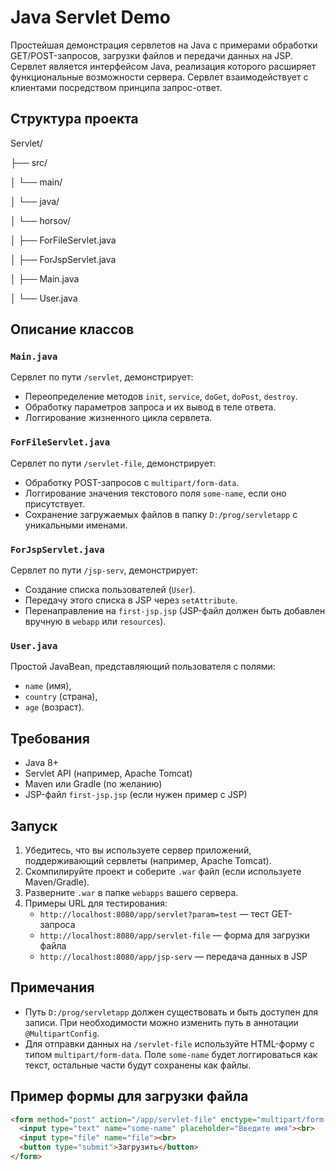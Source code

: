 # Java Servlet Demo

Простейшая демонстрация сервлетов на Java с примерами обработки GET/POST-запросов, загрузки файлов и передачи данных на JSP.
Сервлет является интерфейсом Java, реализация которого расширяет функциональные возможности сервера. Сервлет взаимодействует с клиентами посредством принципа запрос-ответ.
## Структура проекта

Servlet/

├── src/

│ └── main/

│ └── java/

│ └── horsov/

│ ├── ForFileServlet.java

│ ├── ForJspServlet.java

│ ├── Main.java

│ └── User.java


## Описание классов

### `Main.java`
Сервлет по пути `/servlet`, демонстрирует:
- Переопределение методов `init`, `service`, `doGet`, `doPost`, `destroy`.
- Обработку параметров запроса и их вывод в теле ответа.
- Логгирование жизненного цикла сервлета.

### `ForFileServlet.java`
Сервлет по пути `/servlet-file`, демонстрирует:
- Обработку POST-запросов с `multipart/form-data`.
- Логгирование значения текстового поля `some-name`, если оно присутствует.
- Сохранение загружаемых файлов в папку `D:/prog/servletapp` с уникальными именами.

### `ForJspServlet.java`
Сервлет по пути `/jsp-serv`, демонстрирует:
- Создание списка пользователей (`User`).
- Передачу этого списка в JSP через `setAttribute`.
- Перенаправление на `first-jsp.jsp` (JSP-файл должен быть добавлен вручную в `webapp` или `resources`).

### `User.java`
Простой JavaBean, представляющий пользователя с полями:
- `name` (имя),
- `country` (страна),
- `age` (возраст).

## Требования

- Java 8+
- Servlet API (например, Apache Tomcat)
- Maven или Gradle (по желанию)
- JSP-файл `first-jsp.jsp` (если нужен пример с JSP)

## Запуск

1. Убедитесь, что вы используете сервер приложений, поддерживающий сервлеты (например, Apache Tomcat).
2. Скомпилируйте проект и соберите `.war` файл (если используете Maven/Gradle).
3. Разверните `.war` в папке `webapps` вашего сервера.
4. Примеры URL для тестирования:
   - `http://localhost:8080/app/servlet?param=test` — тест GET-запроса
   - `http://localhost:8080/app/servlet-file` — форма для загрузки файла
   - `http://localhost:8080/app/jsp-serv` — передача данных в JSP

## Примечания

- Путь `D:/prog/servletapp` должен существовать и быть доступен для записи. При необходимости можно изменить путь в аннотации `@MultipartConfig`.
- Для отправки данных на `/servlet-file` используйте HTML-форму с типом `multipart/form-data`. Поле `some-name` будет логгироваться как текст, остальные части будут сохранены как файлы.

## Пример формы для загрузки файла

```html
<form method="post" action="/app/servlet-file" enctype="multipart/form-data">
  <input type="text" name="some-name" placeholder="Введите имя"><br>
  <input type="file" name="file"><br>
  <button type="submit">Загрузить</button>
</form>

